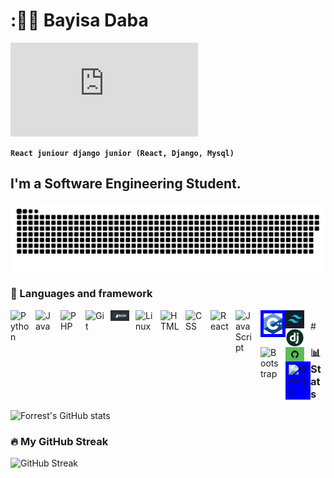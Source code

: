 # :🧑‍💻 Bayisa Daba
![](https://github.com/bayisagit/bayisagit/blob/main/README.md)

**`React juniour django junior (React, Django, Mysql)`**

I'm a Software Engineering Student. 
  ---
<p align="center">
 <img width="1000" src="main/github-snake.svg" alt="snake"/>
</p>

### 🧰 Languages and framework

<img align="left" alt="Python" width="30px" style="padding-right:10px;" src="https://cdn.jsdelivr.net/gh/devicons/devicon/icons/python/python-plain.svg" />
<img align="left" alt="Java" width="30px" style="padding-right:10px;" src="https://cdn.jsdelivr.net/gh/devicons/devicon/icons/java/java-original.svg" />
<img align="left" alt="PHP" width="30px" style="padding-right:10px;" src="https://cdn.jsdelivr.net/gh/devicons/devicon/icons/php/php-original.svg" />
<img align="left" alt="Git" width="30px" style="padding-right:10px;" src="https://cdn.jsdelivr.net/gh/devicons/devicon/icons/git/git-original.svg" />
<img align="left" alt="Bash" width="30px" style="padding-right:10px;" src="bash.jpg" />
<img align="left" alt="Linux" width="30px" style="padding-right:10px;" src="https://cdn.jsdelivr.net/gh/devicons/devicon/icons/linux/linux-original.svg" />
<img align="left" alt="HTML" width="30px" style="padding-right:10px;" src="https://cdn.jsdelivr.net/gh/devicons/devicon/icons/html5/html5-plain.svg" />
<img align="left" alt="CSS" width="30px" style="padding-right:10px;" src="https://cdn.jsdelivr.net/gh/devicons/devicon/icons/css3/css3-plain.svg" />
<img align="left" alt="React" width="30px" style="padding-right:10px;" src="https://cdn.jsdelivr.net/gh/devicons/devicon/icons/react/react-original.svg" />
<img align="left" alt="JavaScript" width="30px" style="padding-right:10px;" src="https://cdn.jsdelivr.net/gh/devicons/devicon/icons/javascript/javascript-plain.svg" />
<img align="left" alt="C++" width="30px" style="padding-right:10px; background-color: blue; padding: 5px;" src="c++.png" />
<img align="left" alt="Tailwind CSS" width="30px" style="padding-right:10px;" src="tailwind.png" />
<img align="left" alt="Django" width="30px" style="padding-right:10px;" src="django.png" />
<img align="left" alt="Bootstrap" width="30px" style="padding-right:10px;" src="https://cdn.jsdelivr.net/gh/devicons/devicon/icons/bootstrap/bootstrap-original.svg" />
<img align="left" alt="GitHub" width="30px" style="padding-right:10px;" src="github.png" />
<img align="left" alt="Next.js" width="30px" style="padding-right:10px; background-color: blue; padding: 5px;" src="https://cdn.jsdelivr.net/gh/devicons/devicon/icons/nextjs/nextjs-original.svg" />
<br />
<!-- profile -->
#

### 📊 Stats

![Forrest's GitHub stats](https://github-readme-stats.vercel.app/api?username=bayisagit&show_icons=true&theme=gruvbox)

### 🔥 My GitHub Streak
![GitHub Streak](https://streak-stats.demolab.com?user=bayisagit&theme=gruvbox&border_radius=4.5)
#
 

